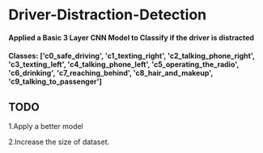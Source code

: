 # Driver-Distraction-Detection

#### Applied a Basic 3 Layer CNN Model to Classify if the driver is distracted 
#### Classes: ['c0_safe_driving', 'c1_texting_right', 'c2_talking_phone_right', 'c3_texting_left', 'c4_talking_phone_left', 'c5_operating_the_radio', 'c6_drinking', 'c7_reaching_behind', 'c8_hair_and_makeup', 'c9_talking_to_passenger']



## TODO 
1.Apply a better model

2.Increase the size of dataset.
